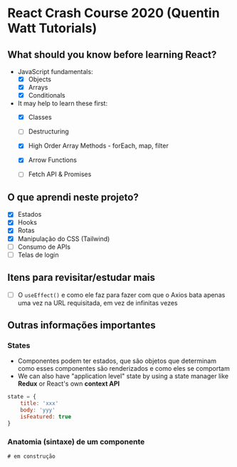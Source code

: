 # React Crash Course 2020 (Quentin Watt Tutorials)

## What should you know before learning React?

* JavaScript fundamentals:
  - [x] Objects
  - [x] Arrays
  - [x] Conditionals
* It may help to learn these first:
  - [x] Classes
  - [ ] Destructuring
  - [x] High Order Array Methods - forEach, map, filter
  - [x] Arrow Functions
  - [ ] Fetch API & Promises



## O que aprendi neste projeto?

- [x] Estados
- [x] Hooks
- [x] Rotas
- [x] Manipulação do CSS (Tailwind)
- [ ] Consumo de APIs 
- [ ] Telas de login

## Itens para revisitar/estudar mais

- [ ] O `useEffect()` e como ele faz para fazer com que o Axios bata apenas uma vez na URL requisitada, em vez de infinitas vezes

## Outras informações importantes

### States

* Componentes podem ter estados, que são objetos que determinam como esses componentes são renderizados e como eles se comportam
* We can also have "application level" state by using a state manager like **Redux** or React's own **context API**

```javascript
state = {
	title: 'xxx'
	body: 'yyy'
	isFeatured: true
}
```

### Anatomia (sintaxe) de um componente

```javascript
# em construção
```

